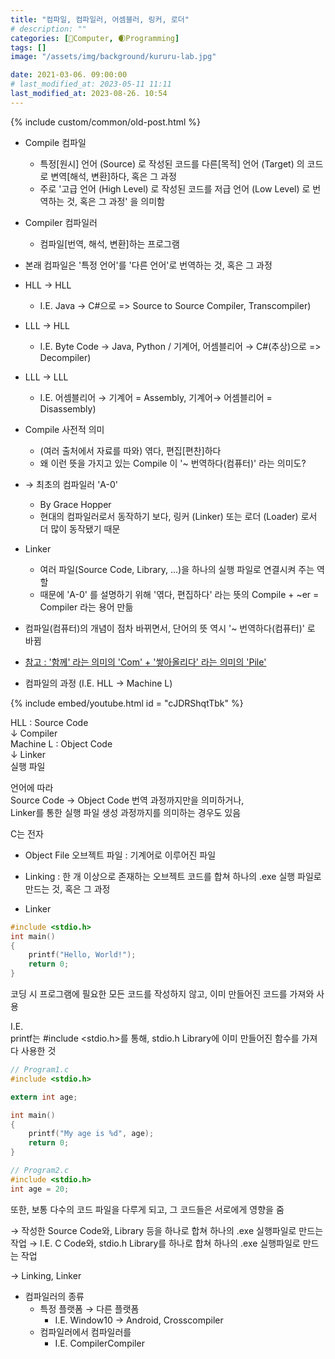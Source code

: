 ```yaml
---
title: "컴파일, 컴파일러, 어셈블러, 링커, 로더"
# description: ""
categories: [💫Computer, 🌒Programming]
tags: []
image: "/assets/img/background/kururu-lab.jpg"

date: 2021-03-06. 09:00:00
# last_modified_at: 2023-05-11 11:11
last_modified_at: 2023-08-26. 10:54
---
```

{% include custom/common/old-post.html %}

- Compile 컴파일
  - 특정[원시] 언어 (Source) 로 작성된 코드를 다른[목적] 언어 (Target) 의 코드로 변역[해석, 변환]하다, 혹은 그 과정
  - 주로 '고급 언어 (High Level) 로 작성된 코드를 저급 언어 (Low Level) 로 번역하는 것, 혹은 그 과정' 을 의미함

- Compiler 컴파일러
  - 컴파일[번역, 해석, 변환]하는 프로그램

- 본래 컴파일은 '특정 언어'를 '다른 언어'로 번역하는 것, 혹은 그 과정

- HLL → HLL
  - I.E. Java → C#으로 => Source to Source Compiler, Transcompiler)
- LLL → HLL
  - I.E. Byte Code → Java, Python / 기계어, 어셈블리어 → C#(추상)으로 => Decompiler)
- LLL → LLL
  - I.E. 어셈블리어 → 기계어 = Assembly, 기계어→ 어셈블리어 = Disassembly)

- Compile 사전적 의미
  - (여러 출처에서 자료를 따와) 엮다, 편집[편찬]하다
  - 왜 이런 뜻을 가지고 있는 Compile 이 '~ 번역하다(컴퓨터)' 라는 의미도?

- → 최초의 컴파일러 'A-0'
  - By Grace Hopper
  - 현대의 컴파일러로서 동작하기 보다, 링커 (Linker) 또는 로더 (Loader) 로서 더 많이 동작됐기 때문

- Linker
  - 여러 파일(Source Code, Library, ...)을 하나의 실행 파일로 연결시켜 주는 역할
  - 때문에 'A-0' 를 설명하기 위해 '엮다, 편집하다' 라는 뜻의 Compile + ~er = Compiler 라는 용어 만듦

- 컴파일(컴퓨터)의 개념이 점차 바뀌면서, 단어의 뜻 역시 '~ 번역하다(컴퓨터)' 로 바뀜
- [참고 : '함께' 라는 의미의 'Com' + '쌓아올리다' 라는 의미의 'Pile'](https://en.wikipedia.org/wiki/Compiler)

- 컴파일의 과정 (I.E. HLL → Machine L)

{% include embed/youtube.html id = "cJDRShqtTbk" %}

HLL : Source Code  
↓ Compiler  
Machine L : Object Code  
↓ Linker  
실행 파일  

언어에 따라  
Source Code → Object Code 번역 과정까지만을 의미하거나,  
Linker를 통한 실행 파일 생성 과정까지를 의미하는 경우도 있음  

C는 전자  

- Object File 오브젝트 파일 : 기계어로 이루어진 파일

- Linking : 한 개 이상으로 존재하는 오브젝트 코드를 합쳐 하나의 .exe 실행 파일로 만드는 것, 혹은 그 과정
- Linker

```c
#include <stdio.h>
int main()
{
	printf("Hello, World!");
	return 0;
}
```

코딩 시 프로그램에 필요한 모든 코드를 작성하지 않고, 이미 만들어진 코드를 가져와 사용  

I.E.  
printf는 #include <stdio.h>를 통해, stdio.h Library에 이미 만들어진 함수를 가져다 사용한 것  

```c
// Program1.c
#include <stdio.h>

extern int age;

int main()
{
	printf("My age is %d", age);
	return 0;
}

// Program2.c
#include <stdio.h>
int age = 20;
```

또한, 보통 다수의 코드 파일을 다루게 되고, 그 코드들은 서로에게 영향을 줌  

→ 작성한 Source Code와, Library 등을 하나로 합쳐 하나의 .exe 실행파일로 만드는 작업
→ I.E. C Code와, stdio.h Library를 하나로 합쳐 하나의 .exe 실행파일로 만드는 작업

→ Linking, Linker

- 컴파일러의 종류
  - 특정 플랫폼 → 다른 플랫폼
    - I.E. Window10 → Android, Crosscompiler
  - 컴파일러에서 컴파일러를
    - I.E. CompilerCompiler
